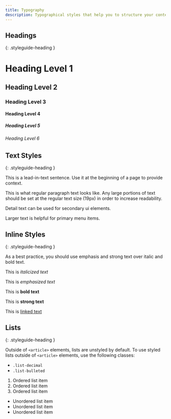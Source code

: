 ```yaml
---
title: Typography
description: Typographical styles that help you to structure your content.
---
```


## Headings
{: .styleguide-heading }
<div class="preview">
  <h1>Heading Level 1</h1>
  <h2>Heading Level 2</h2>
  <h3>Heading Level 3</h3>
  <h4>Heading Level 4</h4>
  <h5>Heading Level 5</h5>
  <h6>Heading Level 6</h6>
</div>

## Text Styles
{: .styleguide-heading }

<div class="preview">
  <p class="lead-in-text">This is a lead-in-text sentence. Use it at the beginning of a page to provide context.</p>
  <p>This is what regular paragraph text looks like. Any large portions of text should be set at the regular text size (19px) in order to increase readability.</p>
  <p class="detail-text">Detail text can be used for secondary ui elements.</p>
  <p class="large-text">Larger text is helpful for primary menu items.</p>
</div>

## Inline Styles
{: .styleguide-heading }

As a best practice, you should use emphasis and strong text over italic and bold text.

<div class="preview">
  <p>This is <i>italicized text</i></p>
  <p>This is <em>emphasized text</em></p>
  <p>This is <b>bold text</b></p>
  <p>This is <strong>strong text</strong></p>
  <p>This is <a href="#">linked text</a></p>
</div>

## Lists
{: .styleguide-heading }

Outside of `<article>` elements, lists are unstyled by default. To use styled lists outside of `<article>` elements, use the following classes:

- `.list-decimal`
- `.list-bulleted`

<div class="preview">
  <ol>
    <li>Ordered list item</li>
    <li>Ordered list item</li>
    <li>Ordered list item</li>
  </ol>
</div>

<div class="preview">
  <ul>
    <li>Unordered list item</li>
    <li>Unordered list item</li>
    <li>Unordered list item</li>
  </ul>
</div>

